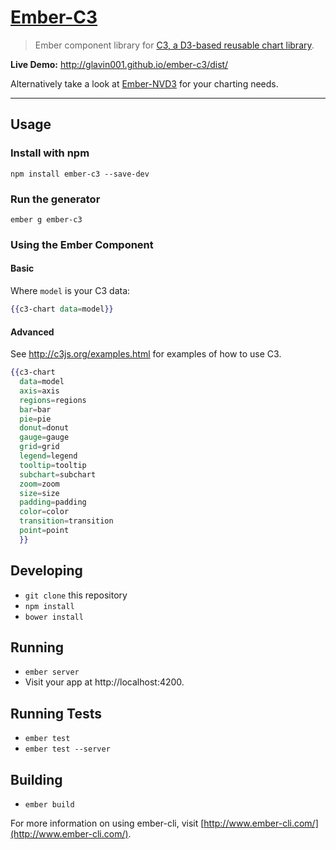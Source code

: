 
[Ember-C3](https://github.com/Glavin001/ember-c3)
==========

> Ember component library for [C3, a D3-based reusable chart library](https://github.com/masayuki0812/c3).

**Live Demo:** http://glavin001.github.io/ember-c3/dist/

Alternatively take a look at [Ember-NVD3](https://github.com/Glavin001/ember-nvd3) for your charting needs.

---

## Usage

### Install with npm

`npm install ember-c3 --save-dev`

### Run the generator

`ember g ember-c3`

### Using the Ember Component

#### Basic

Where `model` is your C3 data:

```handlebars
{{c3-chart data=model}}
```

#### Advanced

See http://c3js.org/examples.html for examples of how to use C3.

```handlebars
{{c3-chart
  data=model
  axis=axis
  regions=regions
  bar=bar
  pie=pie
  donut=donut
  gauge=gauge
  grid=grid
  legend=legend
  tooltip=tooltip
  subchart=subchart
  zoom=zoom
  size=size
  padding=padding
  color=color
  transition=transition
  point=point
  }}
```

## Developing

* `git clone` this repository
* `npm install`
* `bower install`

## Running

* `ember server`
* Visit your app at http://localhost:4200.

## Running Tests

* `ember test`
* `ember test --server`

## Building

* `ember build`

For more information on using ember-cli, visit [http://www.ember-cli.com/](http://www.ember-cli.com/).
